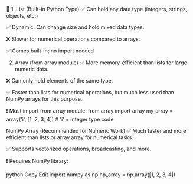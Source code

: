 🔹 1. List (Built-in Python Type)
✅ Can hold any data type (integers, strings, objects, etc.)

✅ Dynamic: Can change size and hold mixed data types.

❌ Slower for numerical operations compared to arrays.

✅ Comes built-in; no import needed


2. Array (from array module)
✅ More memory-efficient than lists for large numeric data.

❌ Can only hold elements of the same type.

✅ Faster than lists for numerical operations, but much less used than NumPy arrays for this purpose.

❗ Must import from array module:
from array import array
my_array = array('i', [1, 2, 3, 4])  # 'i' = integer type code


NumPy Array (Recommended for Numeric Work)
✅ Much faster and more efficient than lists or array.array for numerical tasks.

✅ Supports vectorized operations, broadcasting, and more.

❗ Requires NumPy library:

python
Copy
Edit
import numpy as np
np_array = np.array([1, 2, 3, 4])
